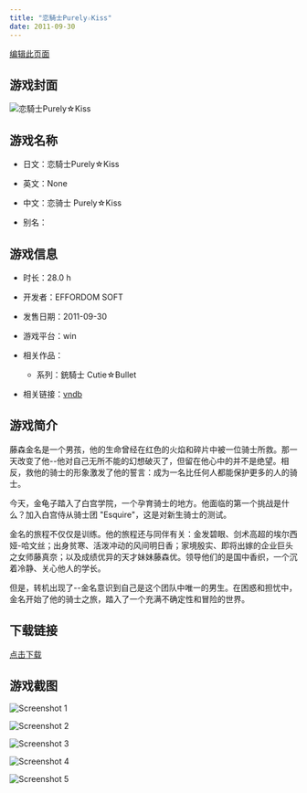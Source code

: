 ```yaml
---
title: "恋騎士Purely☆Kiss"
date: 2011-09-30
---
```

[编辑此页面](https://github.com/ACG-3/ADV3-source/blob/main/source/_posts/%E6%81%8B%E9%A8%8E%E5%A3%ABPurely%E2%98%86Kiss.md)

## 游戏封面

![恋騎士Purely☆Kiss](https%3A//pan.timero.xyz/onedrive/img_lib_001/%E6%81%8B%E9%A8%8E%E5%A3%ABPurely%E2%98%86Kiss_cover.avif)


## 游戏名称

- 日文：恋騎士Purely☆Kiss
- 英文：None
- 中文：恋骑士 Purely☆Kiss

- 别名：


## 游戏信息

- 时长：28.0 h
- 开发者：EFFORDOM SOFT
- 发售日期：2011-09-30
- 游戏平台：win
- 相关作品：
   - 系列：銃騎士 Cutie☆Bullet

- 相关链接：[vndb](https://vndb.org/v7260)


## 游戏简介

藤森金名是一个男孩，他的生命曾经在红色的火焰和碎片中被一位骑士所救。那一天改变了他--他对自己无所不能的幻想破灭了，但留在他心中的并不是绝望。相反，救他的骑士的形象激发了他的誓言：成为一名比任何人都能保护更多的人的骑士。

今天，金龟子踏入了白宫学院，一个孕育骑士的地方。他面临的第一个挑战是什么？加入白宫侍从骑士团 "Esquire"，这是对新生骑士的测试。

金名的旅程不仅仅是训练。他的旅程还与同伴有关：金发碧眼、剑术高超的埃尔西娅-哈文丝；出身贫寒、活泼冲动的风间明日香；家境殷实、即将出嫁的企业巨头之女师藤真奈；以及成绩优异的天才妹妹藤森优。领导他们的是国中香织，一个沉着冷静、关心他人的学长。

但是，转机出现了--金名意识到自己是这个团队中唯一的男生。在困惑和担忧中，金名开始了他的骑士之旅，踏入了一个充满不确定性和冒险的世界。




## 下载链接

[点击下载](https://pan.timero.xyz/onedrive/adv_lib_001/%E6%81%8B%E9%A8%8E%E5%A3%ABPurely%E2%98%86Kiss)


## 游戏截图


![Screenshot 1](https%3A//pan.timero.xyz/onedrive/img_lib_001/%E6%81%8B%E9%A8%8E%E5%A3%ABPurely%E2%98%86Kiss_Screenshot_1.avif)

![Screenshot 2](https%3A//pan.timero.xyz/onedrive/img_lib_001/%E6%81%8B%E9%A8%8E%E5%A3%ABPurely%E2%98%86Kiss_Screenshot_2.avif)

![Screenshot 3](https%3A//pan.timero.xyz/onedrive/img_lib_001/%E6%81%8B%E9%A8%8E%E5%A3%ABPurely%E2%98%86Kiss_Screenshot_3.avif)

![Screenshot 4](https%3A//pan.timero.xyz/onedrive/img_lib_001/%E6%81%8B%E9%A8%8E%E5%A3%ABPurely%E2%98%86Kiss_Screenshot_4.avif)

![Screenshot 5](https%3A//pan.timero.xyz/onedrive/img_lib_001/%E6%81%8B%E9%A8%8E%E5%A3%ABPurely%E2%98%86Kiss_Screenshot_5.avif)

